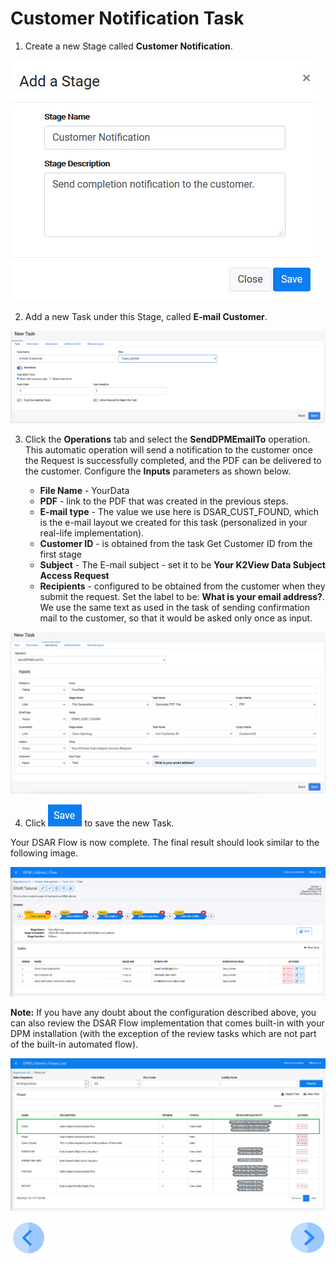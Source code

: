 # Customer Notification Task

1. Create a new Stage called **Customer Notification**. 

![image](../images/01_02_03_DSAR_Customer_Notification_Stage.png)

2. Add a new Task under this Stage, called **E-mail Customer**.

![image](../images/01_02_03_DSAR_Customer_Notification_Task.png)

3. Click the **Operations** tab and select the **SendDPMEmailTo** operation. This automatic operation will send a notification to the customer once the Request is successfully completed, and the PDF can be delivered to the customer. Configure the **Inputs** parameters as shown below. 

   
   
   * **File Name** - YourData
   * **PDF** - link to the PDF that was created in the previous steps.
   * **E-mail type** - The value we use here is DSAR_CUST_FOUND, which is the e-mail layout we created for this task (personalized in your real-life implementation).
   * **Customer ID** - is obtained from the task Get Customer ID from the first stage
   * **Subject** - The E-mail subject - set it to be **Your K2View Data Subject Access Request** 
   * **Recipients** - configured to be obtained from the customer when they submit the request. Set the label to be: **What is your email address?**. We use the same text as used in the task of sending confirmation mail to the customer, so that it would be asked only once as input. 


![image](../images/01_02_03_DSAR_Customer_Notification_Operations.png)

4. Click ![image](../images/ICON_Save.png) to save the new Task.

Your DSAR Flow is now complete. The final result should look similar to the following image.

![image](../images/01_02_03_DSAR_Final_Flow.png)



**Note:** If you have any doubt about the configuration described above, you can also review the DSAR Flow implementation that comes built-in with your DPM installation (with the exception of the review tasks which are not part of the built-in automated flow).

![image](../images/01_02_03_DSAR_Built_In_Flow.png)



[![Previous](../images/Previous.png)](01_02_02_DSAR_Tasks_Review_And_Approval.md)[<img align="right" width="60" height="54" src="../images/Next.png">](01_02_04_DSAR_Finalize_Flow.md)
